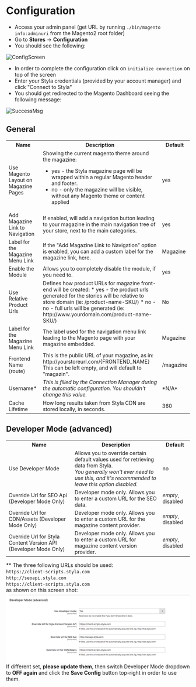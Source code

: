 # Configuration

* Access your admin panel (get URL by running `./bin/magento info:adminuri` from the Magento2 root folder)
* Go to **Stores** -> **Configuration**
* You should see the following:

![ConfigScreen](http://i.imgur.com/lk6pNzq.png)

* In order to complete the configuration click on `initialize connection` on top of the screen
* Enter your Styla credentials (provided by your account manager) and click "Connect to Styla"
* You should get redirected to the Magento Dashboard seeing the following message:

![SuccessMsg](http://imgur.com/GZ71BGD.png)

## General

<table>
<tr>
<th>Name</th>
<th>Description</th>
<th>Default</th>
</tr>

  
  <tr>
<td>Use Magento Layout on Magazine Pages</td>
<td>Showing the current magento theme around the magazine:

<ul>
<li>yes - the Styla magazine page will be wrapped within a regular Magento header and
footer.

</li>
<li>no - only the magazine will be visible, without any Magento theme or content applied

</li>
</ul>

</td>
<td>yes</td>
</tr>
  
  <tr>
    <td>Add Magazine Link to Navigation</td>
    <td>If enabled, will add a navigation button leading to your magazine in the main navigation tree of your store, next to the main categories.</td>
    <td>yes</td>
  </tr>
  
  <tr>
    <td>Label for the Magazine Menu Link</td>
    <td>If the "Add Magazine Link to Navigation" option is enabled, you can add a custom label for the magazine link, here.</td>
    <td>Magazine</td>
  </tr>

  <tr>
    <td>Enable the Module</td>
    <td>Allows you to completely disable the module, if you need to.</td>
    <td>yes</td>
  </tr>

<tr>
<td>Use Relative Product Urls</td>
<td>Defines how product URLs for magazine front-end will be created:
* yes - the product urls generated for the stories will be relative to store domain (ie: /product-name-SKU/)
* no - no - full urls will be generated (ie: http://www.yourdomain.com/product-name-SKU/)</td>
<td>No</td>
</tr>

<tr>
<td>Label for the Magazine Menu Link</td>
<td>The label used for the navigation menu link leading to the Magento page with your magazine embedded.</td>
<td>Magazine</td>
</tr>

<tr>
<td>Frontend Name (route)</td>
<td>This is the public URL of your magazine, as in: http://yourstoreurl.com/{FRONTEND_NAME} <br/>This can be left empty, and will default to "magazin".</td>
<td>/magazine</td>
</tr>

<tr>
<td>Username*</td>
<td><i>This is filled by the Connection Manager during the automatic configuration. You shouldn't change this value.</i></td>
<td>*N/A*</td>
</tr>
  
<tr>
<td>Cache Lifetime</td>
<td>How long results taken from Styla CDN are stored locally, in seconds.</td>
<td>360</td>
</tr>
</table>  
  
## Developer Mode (advanced)
  
<table>

<tr>
<th>Name</th>
<th>Description</th>
<th>Default</th>
</tr>  

<tr>
<td>Use Developer Mode</td>
<td>Allows you to override certain default values used for retrieving data from Styla. <br/><i>You generally won't ever need to use this, and it's recommended to leave this option disabled.</i></td>
<td>no</td>
</tr>
  
<tr>
<td>Override Url for SEO Api (Developer Mode Only)</td>
<td>Developer mode only. Allows you to enter a custom URL for the SEO data.</td>
<td><i>empty</i>, disabled</td>
</tr>
  
<tr>
<td>Override Url for CDN/Assets (Developer Mode Only)</td>
<td>Developer mode only. Allows you to enter a custom URL for the magazine content provider.</td>
<td><i>empty</i>, disabled</td>
</tr>
  
<tr>
<td>Override Url for Styla Content Version API (Developer Mode Only)</td>
<td>Developer mode only. Allows you to enter a custom URL for magazine content version provider.</td>
<td><i>empty</i>, disabled</td>
</tr>
</table>

** The three following URLs should be used:  
 `https://client-scripts.styla.com`    
 `http://seoapi.styla.com`    
 `https://client-scripts.styla.com`     
as shown on this screen shot:
![Styla New JS source](/doc/styla-plugin-client-scripts-magento2.png)  
If different set, **please update them**, then switch Developer Mode dropdown to **OFF again** and click the **Save Config** button top-right in order to use them. 

